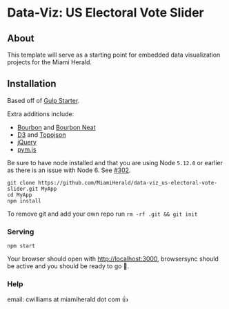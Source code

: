 # Data-Viz: US Electoral Vote Slider

## About

This template will serve as a starting point for embedded data visualization projects for the Miami Herald.

## Installation

Based off of [Gulp Starter](https://github.com/vigetlabs/gulp-starter).

Extra additions include:
- [Bourbon](http://bourbon.io/) and [Bourbon Neat](http://neat.bourbon.io/)
- [D3](https://d3js.org/) and [Topojson](https://github.com/mbostock/topojson)
- [jQuery](https://jquery.com/)
- [pym.js](http://blog.apps.npr.org/pym.js/)

Be sure to have node installed and that you are using Node `5.12.0` or earlier as there is an issue with Node 6. See [#302](https://github.com/vigetlabs/gulp-starter/issues/302).

```
git clone https://github.com/MiamiHerald/data-viz_us-electoral-vote-slider.git MyApp
cd MyApp
npm install
```

To remove git and add your own repo run `rm -rf .git && git init`


### Serving

`npm start`

Your browser should open with [http://localhost:3000](http://localhost:3000), browsersync should be active and you should be ready to go :rocket:.

### Help

email: cwilliams at miamiherald dot com :thumbsup:
